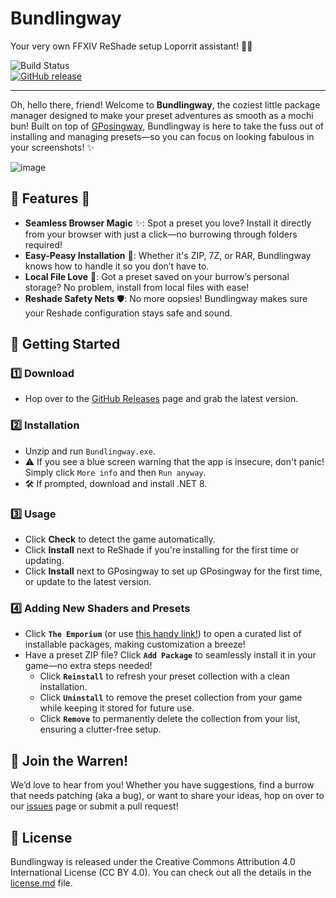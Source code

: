 # Bundlingway
Your very own FFXIV ReShade setup Loporrit assistant! 🌙🐰

![Build Status](https://github.com/gposingway/bundlingway/actions/workflows/release.yml/badge.svg)  
[![GitHub release](https://img.shields.io/github/release/gposingway/bundlingway.svg)](https://github.com/gposingway/bundlingway/releases)  

---

Oh, hello there, friend! Welcome to **Bundlingway**, the coziest little package manager designed to make your preset adventures as smooth as a mochi bun! Built on top of [GPosingway](https://github.com/gposingway/gposingway), Bundlingway is here to take the fuss out of installing and managing presets—so you can focus on looking fabulous in your screenshots! ✨

![image](https://github.com/user-attachments/assets/d8a27131-1652-4ab2-84a5-7f906e9c8bb9)

## 🌟 Features 🌟

- **Seamless Browser Magic** ✨: Spot a preset you love? Install it directly from your browser with just a click—no burrowing through folders required!
- **Easy-Peasy Installation** 🎀: Whether it's ZIP, 7Z, or RAR, Bundlingway knows how to handle it so you don’t have to.
- **Local File Love** 📂: Got a preset saved on your burrow’s personal storage? No problem, install from local files with ease!
- **Reshade Safety Nets** 🛡️: No more oopsies! Bundlingway makes sure your Reshade configuration stays safe and sound.

## 🚀 Getting Started

### 1️⃣ Download
- Hop over to the [GitHub Releases]([https://github.com/bundlingway/bundlingway/releases](https://github.com/gposingway/bundlingway/releases/latest)) page and grab the latest version.

### 2️⃣ Installation
- Unzip and run `Bundlingway.exe`.
- ⚠️ If you see a blue screen warning that the app is insecure, don't panic! Simply click `More info` and then `Run anyway`.
- 🛠️ If prompted, download and install .NET 8.

### 3️⃣ Usage
- Click **Check** to detect the game automatically.
- Click **Install** next to ReShade if you're installing for the first time or updating.
- Click **Install** next to GPosingway to set up GPosingway for the first time, or update to the latest version.

### 4️⃣ Adding New Shaders and Presets
- Click **`The Emporium`** (or use [this handy link!](https://gposingway.github.io/bundlingways-emporium/#!?q=)) to open a curated list of installable packages, making customization a breeze!
- Have a preset ZIP file? Click **`Add Package`** to seamlessly install it in your game—no extra steps needed!
  - Click **`Reinstall`** to refresh your preset collection with a clean installation.
  - Click **`Uninstall`** to remove the preset collection from your game while keeping it stored for future use.
  - Click **`Remove`** to permanently delete the collection from your list, ensuring a clutter-free setup.

## 🐾 Join the Warren!

We’d love to hear from you! Whether you have suggestions, find a burrow that needs patching (aka a bug), or want to share your ideas, hop on over to our [issues](https://github.com/gposingway/bundlingway/issues) page or submit a pull request!

## 📜 License

Bundlingway is released under the Creative Commons Attribution 4.0 International License (CC BY 4.0). You can check out all the details in the [license.md](license.md) file.


